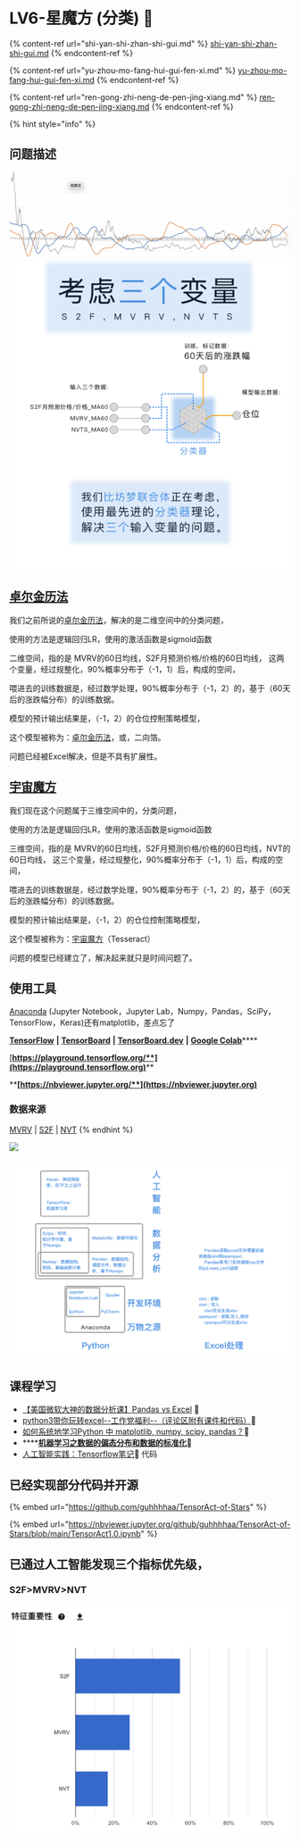 # LV6-星魔方 (分类) 🎲

{% content-ref url="shi-yan-shi-zhan-shi-gui.md" %}
[shi-yan-shi-zhan-shi-gui.md](shi-yan-shi-zhan-shi-gui.md)
{% endcontent-ref %}

{% content-ref url="yu-zhou-mo-fang-hui-gui-fen-xi.md" %}
[yu-zhou-mo-fang-hui-gui-fen-xi.md](yu-zhou-mo-fang-hui-gui-fen-xi.md)
{% endcontent-ref %}

{% content-ref url="ren-gong-zhi-neng-de-pen-jing-xiang.md" %}
[ren-gong-zhi-neng-de-pen-jing-xiang.md](ren-gong-zhi-neng-de-pen-jing-xiang.md)
{% endcontent-ref %}

{% hint style="info" %}
## 问题描述

![](<../../.gitbook/assets/a4 (1).png>)

## [卓尔金历法](https://www.bfm-unity.com/qian-xian/management-cockpit-operation/zi-chan-pei-zhi/ling-hang-duo-lei-da)

我们之前所说的[卓尔金历法](https://www.bfm-unity.com/qian-xian/management-cockpit-operation/zi-chan-pei-zhi/ling-hang-duo-lei-da)，解决的是二维空间中的分类问题，

使用的方法是逻辑回归LR，使用的激活函数是sigmoid函数

二维空间，指的是 MVRV的60日均线，S2F月预测价格/价格的60日均线， 这两个变量，经过规整化，90%概率分布于（-1，1）后，构成的空间，

喂进去的训练数据是，经过数学处理，90%概率分布于（-1，2）的，基于（60天后的涨跌幅分布）的训练数据。

模型的预计输出结果是，（-1，2）的仓位控制策略模型，

这个模型被称为：[卓尔金历法](https://www.bfm-unity.com/qian-xian/management-cockpit-operation/zi-chan-pei-zhi/ling-hang-duo-lei-da)，或，二向箔。&#x20;

问题已经被Excel解决，但是不具有扩展性。

## [宇宙魔方](https://www.bfm-unity.com/qian-xian/yu-zhou-mo-fang-hui-gui-fen-xi)

我们现在这个问题属于三维空间中的，分类问题，&#x20;

使用的方法是逻辑回归LR，使用的激活函数是sigmoid函数

三维空间，指的是 MVRV的60日均线，S2F月预测价格/价格的60日均线，NVT的60日均线， 这三个变量，经过规整化，90%概率分布于（-1，1）后，构成的空间，

喂进去的训练数据是，经过数学处理，90%概率分布于（-1，2）的，基于（60天后的涨跌幅分布）的训练数据。

模型的预计输出结果是，（-1，2）的仓位控制策略模型，

这个模型被称为：[宇宙魔方](https://www.bfm-unity.com/qian-xian/yu-zhou-mo-fang-hui-gui-fen-xi)（Tesseract）

问题的模型已经建立了，解决起来就只是时间问题了。

## 使用工具

[Anaconda](https://www.anaconda.com) (Jupyter Notebook，Jupyter Lab，Numpy，Pandas，SciPy，TensorFlow，Keras)还有matplotlib，差点忘了

[**TensorFlow**](https://www.tensorflow.org)  **|**  [**TensorBoard**](https://www.tensorflow.org/tensorboard?hl=zh-cn)  **|**  [**TensorBoard.dev**](https://tensorboard.dev)  **|**  [**Google Colab**](https://colab.research.google.com/notebooks/intro.ipynb)****

[**https://playground.tensorflow.org/**](https://playground.tensorflow.org)****

****[**https://nbviewer.jupyter.org/**](https://nbviewer.jupyter.org)****

### 数据来源

[MVRV](https://www.qkl123.com/data/mvrv/btc)  |  [S2F](https://www.qkl123.com/data/s2f/btc)  |  [NVT](https://www.qkl123.com/data/nvt/btc)
{% endhint %}

![](../../.gitbook/assets/a4\_3.png)





![](../../.gitbook/assets/a3.png)

## 课程学习

* [【美国微软大神的数据分析课】Pandas vs Excel](https://www.bilibili.com/video/BV1rt411y7PY)  🚩
* [python3带你玩转excel--工作党福利--（评论区附有课件和代码）](https://www.bilibili.com/video/BV1W7411G7wP)🚩
* [如何系统地学习Python 中 matplotlib, numpy, scipy, pandas？](https://www.zhihu.com/question/37180159/answer/304720890)🚩
* ****[**机器学习之数据的偏态分布和数据的标准化**](https://blog.csdn.net/m0\_37870649/article/details/80638179)**🚩**
* [人工智能实践：Tensorflow笔记](https://www.icourse163.org/course/PKU-1002536002?tid=1452937471)🚩 代码

## 已经实现部分代码并开源

{% embed url="https://github.com/guhhhhaa/TensorAct-of-Stars" %}

{% embed url="https://nbviewer.jupyter.org/github/guhhhhaa/TensorAct-of-Stars/blob/main/TensorAct1.0.ipynb" %}

## 已通过人工智能发现三个指标优先级，

### S2F>MVRV>NVT

![](../../.gitbook/assets/ping-mu-kuai-zhao-20210823-xia-wu-6.37.08.png)

